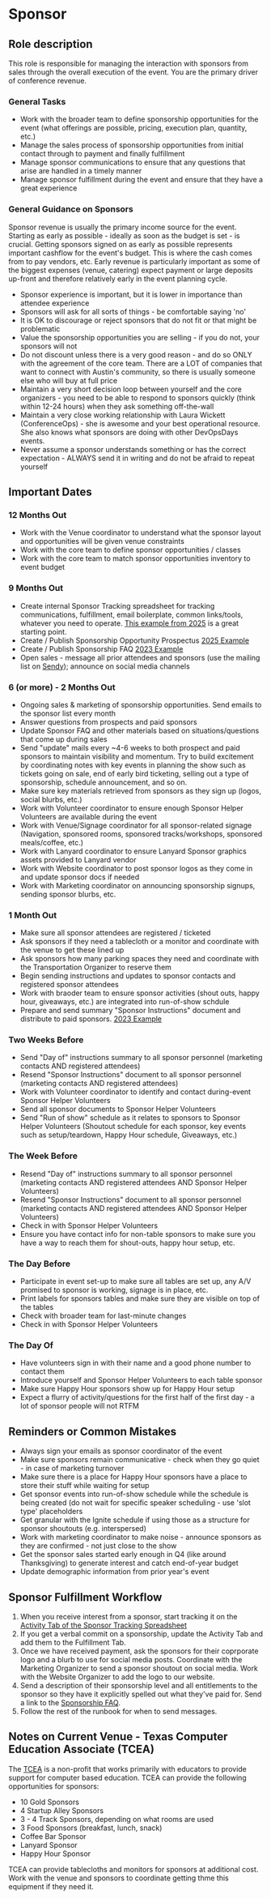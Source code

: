 # Sponsor

## Role description

This role is responsible for managing the interaction with sponsors from sales through the overall execution of the event. You are the primary driver of conference revenue.

### General Tasks

* Work with the broader team to define sponsorship opportunities for the event (what offerings are possible, pricing, execution plan, quantity, etc.)
* Manage the sales process of sponsorship opportunities from initial contact through to payment and finally fulfillment
* Manage sponsor communications to ensure that any questions that arise are handled in a timely manner
* Manage sponsor fulfillment during the event and ensure that they have a great experience

### General Guidance on Sponsors
Sponsor revenue is usually the primary income source for the event. Starting as early as possible - ideally as soon as the budget is set - is crucial. Getting sponsors signed on as early as possible represents important cashflow for the event's budget. This is where the cash comes from to pay vendors, etc. Early revenue is particularly important as some of the biggest expenses (venue, catering) expect payment or large deposits up-front and therefore relatively early in the event planning cycle.

* Sponsor experience is important, but it is lower in importance than attendee experience
* Sponsors will ask for all sorts of things - be comfortable saying 'no'
* It is OK to discourage or reject sponsors that do not fit or that might be problematic
* Value the sponsorship opportunities you are selling - if you do not, your sponsors will not
* Do not discount unless there is a very good reason - and do so ONLY with the agreement of the core team. There are a LOT of companies that want to connect with Austin's community, so there is usually someone else who will buy at full price
* Maintain a very short decision loop between yourself and the core organizers - you need to be able to respond to sponsors quickly (think within 12-24 hours) when they ask something off-the-wall
* Maintain a very close working relationship with Laura Wickett (ConferenceOps) - she is awesome and your best operational resource. She also knows what sponsors are doing with other DevOpsDays events.
* Never assume a sponsor understands something or has the correct expectation - ALWAYS send it in writing and do not be afraid to repeat yourself

## Important Dates

### 12 Months Out

* Work with the Venue coordinator to understand what the sponsor layout and opportunities will be given venue constraints
* Work with the core team to define sponsor opportunities / classes
* Work with the core team to match sponsor opportunities inventory to event budget

### 9 Months Out

* Create internal Sponsor Tracking spreadsheet for tracking communications, fulfillment, email boilerplate, common links/tools, whatever you need to operate. [This example from 2025](https://docs.google.com/spreadsheets/d/12_5U5akw0YoVowOQ-PH7e0-GTuW07aYk/edit?usp=sharing&ouid=108634001071776067504&rtpof=true&sd=true) is a great starting point.
* Create / Publish Sponsorship Opportunity Prospectus [2025 Example](https://docs.google.com/presentation/d/19_p4C5feiRb-ENRQLGJr7FA9WSuKZWltkGSEiFxB6uI/edit?usp=drive_link)
* Create / Publish Sponsorship FAQ [2023 Example](https://docs.google.com/document/d/1cHkYV2jt4WX-xi9uxCBn6RyLzI6cJdwGLQ-dLpWFMhs/edit?usp=share_link)
* Open sales - message all prior attendees and sponsors (use the mailing list on [Sendy](https://lists.devopsdays.org/login)); announce on social media channels

### 6 (or more) - 2 Months Out

* Ongoing sales & marketing of sponsorship opportunities. Send emails to the sponsor list every month
* Answer questions from prospects and paid sponsors
* Update Sponsor FAQ and other materials based on situations/questions that come up during sales
* Send "update" mails every ~4-6 weeks to both prospect and paid sponsors to maintain visibility and momentum. Try to build excitement by coordinating notes with key events in planning the show such as tickets going on sale, end of early bird ticketing, selling out a type of sponsorship, schedule announcement, and so on.
* Make sure key materials retrieved from sponsors as they sign up (logos, social blurbs, etc.)
* Work with Volunteer coordinator to ensure enough Sponsor Helper Volunteers are available during the event
* Work with Venue/Signage coordinator for all sponsor-related signage (Navigation, sponsored rooms, sponsored tracks/workshops, sponsored meals/coffee, etc.)
* Work with Lanyard coordinator to ensure Lanyard Sponsor graphics assets provided to Lanyard vendor
* Work with Website coordinator to post sponsor logos as they come in and update sponsor docs if needed
* Work with Marketing coordinator on announcing sponsorship signups, sending sponsor blurbs, etc.

### 1 Month Out

* Make sure all sponsor attendees are registered / ticketed
* Ask sponsors if they need a tablecloth or a monitor and coordinate with the venue to get these lined up
* Ask sponsors how many parking spaces they need and coordinate with the Transportation Organizer to reserve them
* Begin sending instructions and updates to sponsor contacts and registered sponsor attendees
* Work with braoder team to ensure sponsor activities (shout outs, happy hour, giveaways, etc.) are integrated into run-of-show schdule
* Prepare and send summary "Sponsor Instructions" document and distribute to paid sponsors. [2023 Example](https://docs.google.com/document/d/1tmIvvFEKnqu_EeYe1bcA4p_zLEC9sFRVrr7gWwO93CU/edit?usp=share_link)

### Two Weeks Before

* Send "Day of" instructions summary to all sponsor personnel (marketing contacts AND registered attendees)
* Resend "Sponsor Instructions" document to all sponsor personnel (marketing contacts AND registered attendees)
* Work with Volunteer coordinator to identify and contact during-event Sponsor Helper Volunteers
* Send all sponsor documents to Sponsor Helper Volunteers
* Send "Run of show" schedule as it relates to sponsors to Sponsor Helper Volunteers (Shoutout schedule for each sponsor, key events such as setup/teardown, Happy Hour schedule, Giveaways, etc.)

### The Week Before

* Resend "Day of" instructions summary to all sponsor personnel (marketing contacts AND registered attendees AND Sponsor Helper Volunteers)
* Resend "Sponsor Instructions" document to all sponsor personnel (marketing contacts AND registered attendees AND Sponsor Helper Volunteers)
* Check in with Sponsor Helper Volunteers
* Ensure you have contact info for non-table sponsors to make sure you have a way to reach them for shout-outs, happy hour setup, etc.

### The Day Before

* Participate in event set-up to make sure all tables are set up, any A/V promised to sponsor is working, signage is in place, etc.
* Print labels for sponsors tables and make sure they are visible on top of the tables
* Check with broader team for last-minute changes
* Check in with Sponsor Helper Volunteers

### The Day Of

* Have volunteers sign in with their name and a good phone number to contact them
* Introduce yourself and Sponsor Helper Volunteers to each table sponsor
* Make sure Happy Hour sponsors show up for Happy Hour setup
* Expect a flurry of activity/questions for the first half of the first day - a lot of sponsor people will not RTFM

## Reminders or Common Mistakes

* Always sign your emails as sponsor coordinator of the event
* Make sure sponsors remain communicative - check when they go quiet - in case of marketing turnover
* Make sure there is a place for Happy Hour sponsors have a place to store their stuff while waiting for setup
* Get sponsor events into run-of-show schedule while the schedule is being created (do not wait for specific speaker scheduling - use 'slot type' placeholders
* Get granular with the Ignite schedule if using those as a structure for sponsor shoutouts (e.g. interspersed)
* Work with marketing coordinator to make noise - announce sponsors as they are confirmed - not just close to the show
* Get the sponsor sales started early enough in Q4 (like around Thanksgiving) to generate interest and catch end-of-year budget
* Update demographic information from prior year's event

## Sponsor Fulfillment Workflow

1. When you receive interest from a sponsor, start tracking it on the [Activity Tab of the Sponsor Tracking Spreadsheet](https://docs.google.com/spreadsheets/d/12_5U5akw0YoVowOQ-PH7e0-GTuW07aYk/edit?usp=sharing&ouid=108634001071776067504&rtpof=true&sd=true)
2. If you get a verbal commit on a sponsorship, update the Activity Tab and add them to the Fulfillment Tab.
3. Once we have received payment, ask the sponsors for their coprporate logo and a blurb to use for social media posts. Coordinate with the Marketing Organizer to send a sponsor shoutout on social media. Work with the Website Organizer to add the logo to our website.
4. Send a description of their sponsorship level and all entitlements to the sponsor so they have it explicitly spelled out what they've paid for. Send a link to the [Sponsorship FAQ](https://docs.google.com/document/d/1cHkYV2jt4WX-xi9uxCBn6RyLzI6cJdwGLQ-dLpWFMhs/edit?usp=share_link).
5. Follow the rest of the runbook for when to send messages.

## Notes on Current Venue - Texas Computer Education Associate (TCEA)

The [TCEA](https://tcea.org/) is a non-profit that works primarily with educators to provide support for computer based education. TCEA can provide the following opportunities for sponsors:

* 10 Gold Sponsors
* 4 Startup Alley Sponsors
* 3 - 4 Track Sponsors, depending on what rooms are used
* 3 Food Sponsors (breakfast, lunch, snack)
* Coffee Bar Sponsor
* Lanyard Sponsor
* Happy Hour Sponsor

TCEA can provide tablecloths and monitors for sponsors at additional cost. Work with the venue and sponsors to coordinate getting thme this equipment if they need it.